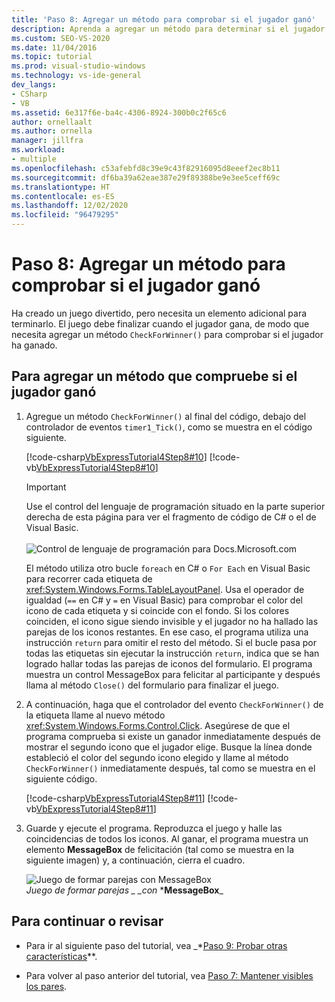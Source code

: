 ```yaml
---
title: 'Paso 8: Agregar un método para comprobar si el jugador ganó'
description: Aprenda a agregar un método para determinar si el jugador ganó.
ms.custom: SEO-VS-2020
ms.date: 11/04/2016
ms.topic: tutorial
ms.prod: visual-studio-windows
ms.technology: vs-ide-general
dev_langs:
- CSharp
- VB
ms.assetid: 6e317f6e-ba4c-4306-8924-300b0c2f65c6
author: ornellaalt
ms.author: ornella
manager: jillfra
ms.workload:
- multiple
ms.openlocfilehash: c53afebfd8c39e9c43f82916095d8eeef2ec8b11
ms.sourcegitcommit: df6ba39a62eae387e29f89388be9e3ee5ceff69c
ms.translationtype: HT
ms.contentlocale: es-ES
ms.lasthandoff: 12/02/2020
ms.locfileid: "96479295"
---
```

# <a name="step-8-add-a-method-to-verify-whether-the-player-won"></a>Paso 8: Agregar un método para comprobar si el jugador ganó
Ha creado un juego divertido, pero necesita un elemento adicional para terminarlo. El juego debe finalizar cuando el jugador gana, de modo que necesita agregar un método `CheckForWinner()` para comprobar si el jugador ha ganado.

## <a name="to-add-a-method-to-verify-whether-the-player-won"></a>Para agregar un método que compruebe si el jugador ganó

1. Agregue un método `CheckForWinner()` al final del código, debajo del controlador de eventos `timer1_Tick()`, como se muestra en el código siguiente.

     [!code-csharp[VbExpressTutorial4Step8#10](../ide/codesnippet/CSharp/step-8-add-a-method-to-verify-whether-the-player-won_1.cs)]
     [!code-vb[VbExpressTutorial4Step8#10](../ide/codesnippet/VisualBasic/step-8-add-a-method-to-verify-whether-the-player-won_1.vb)]

      > [!IMPORTANT]
      > Use el control del lenguaje de programación situado en la parte superior derecha de esta página para ver el fragmento de código de C# o el de Visual Basic.<br><br>![Control de lenguaje de programación para Docs.Microsoft.com](../ide/media/docs-programming-language-control.png)     

     El método utiliza otro bucle `foreach` en C# o `For Each` en Visual Basic para recorrer cada etiqueta de <xref:System.Windows.Forms.TableLayoutPanel>. Usa el operador de igualdad (`==` en C# y `=` en Visual Basic) para comprobar el color del icono de cada etiqueta y si coincide con el fondo. Si los colores coinciden, el icono sigue siendo invisible y el jugador no ha hallado las parejas de los iconos restantes. En ese caso, el programa utiliza una instrucción `return` para omitir el resto del método. Si el bucle pasa por todas las etiquetas sin ejecutar la instrucción `return`, indica que se han logrado hallar todas las parejas de iconos del formulario. El programa muestra un control MessageBox para felicitar al participante y después llama al método `Close()` del formulario para finalizar el juego.

2. A continuación, haga que el controlador del evento `CheckForWinner()` de la etiqueta llame al nuevo método <xref:System.Windows.Forms.Control.Click>. Asegúrese de que el programa comprueba si existe un ganador inmediatamente después de mostrar el segundo icono que el jugador elige. Busque la línea donde estableció el color del segundo icono elegido y llame al método `CheckForWinner()` inmediatamente después, tal como se muestra en el siguiente código.

     [!code-csharp[VbExpressTutorial4Step8#11](../ide/codesnippet/CSharp/step-8-add-a-method-to-verify-whether-the-player-won_2.cs)]
     [!code-vb[VbExpressTutorial4Step8#11](../ide/codesnippet/VisualBasic/step-8-add-a-method-to-verify-whether-the-player-won_2.vb)]

3. Guarde y ejecute el programa. Reproduzca el juego y halle las coincidencias de todos los iconos. Al ganar, el programa muestra un elemento **MessageBox** de felicitación (tal como se muestra en la siguiente imagen) y, a continuación, cierra el cuadro.

     ![Juego de formar parejas con MessageBox](../ide/media/express_tut4step8.png)<br/>
**_Juego de formar parejas_* _ _con* ***MessageBox**_

## <a name="to-continue-or-review"></a>Para continuar o revisar

- Para ir al siguiente paso del tutorial, vea _*[Paso 9: Probar otras características](../ide/step-9-try-other-features.md)**.

- Para volver al paso anterior del tutorial, vea [Paso 7: Mantener visibles los pares](../ide/step-7-keep-pairs-visible.md).
